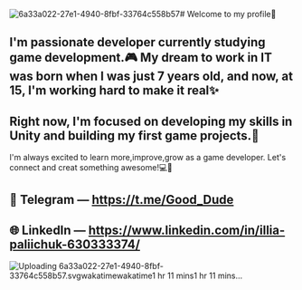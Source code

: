 ![6a33a022-27e1-4940-8fbf-33764c558b57](https://github.com/user-attachments/assets/a24d230a-e106-4c05-a706-75556d49eb17)# Welcome to my profile👋

##  I'm passionate developer currently studying game development.🎮 My dream to work in IT was born when I was just 7 years old, and now, at 15, I'm working hard to make it real✨
## Right now, I'm focused on developing my skills in Unity and building my first game projects.🚀
 I'm always excited to learn more,improve,grow as a game developer.
 Let's connect and creat something  awesome!💻🧠

## 📲 Telegram — https://t.me/Good_Dude
## 🌐 LinkedIn — https://www.linkedin.com/in/illia-paliichuk-630333374/


![Uploading 6a33a022-27e1-4940-8fbf-33764c558b57.svg<svg xmlns="http://www.w3.org/2000/svg" xmlns:xlink="http://www.w3.org/1999/xlink" width="160.2" height="20"><linearGradient id="smooth" x2="0" y2="100%"><stop offset="0" stop-color="#bbb" stop-opacity=".1"/><stop offset="1" stop-opacity=".1"/></linearGradient><clipPath id="round"><rect width="160.2" height="20" rx="3" fill="#fff"/></clipPath><g clip-path="url(#round)"><rect width="80.7" height="20" fill="#555"/><rect x="80.7" width="79.5" height="20" fill="#007ec6"/><rect width="160.2" height="20" fill="url(#smooth)"/></g><g fill="#fff" text-anchor="middle" font-family="DejaVu Sans,Verdana,Geneva,sans-serif" font-size="110"><image x="5" y="3" width="14" height="14" xlink:href="data:image/svg+xml;utf8,&lt;svg width=&quot;340&quot; height=&quot;340&quot; viewBox=&quot;0 0 340 340&quot; fill=&quot;none&quot; xmlns=&quot;http://www.w3.org/2000/svg&quot;&gt; &lt;path fill-rule=&quot;evenodd&quot; clip-rule=&quot;evenodd&quot; d=&quot;M170 20C87.156 20 20 87.156 20 170C20 252.844 87.156 320 170 320C252.844 320 320 252.844 320 170C320 87.156 252.844 20 170 20V20V20Z&quot; stroke=&quot;white&quot; stroke-width=&quot;40&quot;/&gt; &lt;path d=&quot;M190.183 213.541C188.74 215.443 186.576 216.667 184.151 216.667C183.913 216.667 183.677 216.651 183.443 216.627C183.042 216.579 182.823 216.545 182.606 216.497C182.337 216.434 182.137 216.375 181.94 216.308C181.561 216.176 181.392 216.109 181.228 216.035C180.843 215.849 180.707 215.778 180.572 215.701C180.205 215.478 180.109 215.412 180.014 215.345C179.856 215.233 179.698 215.117 179.547 214.992C179.251 214.746 179.147 214.65 179.044 214.552C178.731 214.241 178.531 214.018 178.341 213.785C177.982 213.331 177.69 212.888 177.438 212.415L168.6 198.214L159.766 212.415C158.38 214.939 155.874 216.667 152.995 216.667C150.106 216.667 147.588 214.926 146.243 212.346L107.607 156.061C106.337 154.529 105.556 152.499 105.556 150.258C105.556 145.514 109.043 141.665 113.344 141.665C116.127 141.665 118.564 143.282 119.942 145.708L152.555 193.9L161.735 178.952C163.058 176.288 165.626 174.478 168.575 174.478C171.273 174.478 173.652 175.996 175.049 178.298L184.517 193.839L235.684 120.583C237.075 118.226 239.475 116.667 242.213 116.667C246.514 116.667 250 120.514 250 125.258C250 127.332 249.337 129.232 248.23 130.715L190.183 213.541V213.541Z&quot; fill=&quot;white&quot; stroke=&quot;white&quot; stroke-width=&quot;10&quot;/&gt; &lt;/svg&gt; "/><text x="498.5" y="150" fill="#010101" fill-opacity=".3" transform="scale(0.1)" textLength="537.0" lengthAdjust="spacing">wakatime</text><text x="498.5" y="140" transform="scale(0.1)" textLength="537.0" lengthAdjust="spacing">wakatime</text><text x="1194.5" y="150" fill="#010101" fill-opacity=".3" transform="scale(0.1)" textLength="695.0" lengthAdjust="spacing">1 hr 11 mins</text><text x="1194.5" y="140" transform="scale(0.1)" textLength="695.0" lengthAdjust="spacing">1 hr 11 mins</text><a xlink:href="https://wakatime.com/"><rect width="80.7" height="20" fill="rgba(0,0,0,0)"/></a><a xlink:href="https://wakatime.com/"><rect x="80.7" width="79.5" height="20" fill="rgba(0,0,0,0)"/></a></g></svg>…]()



